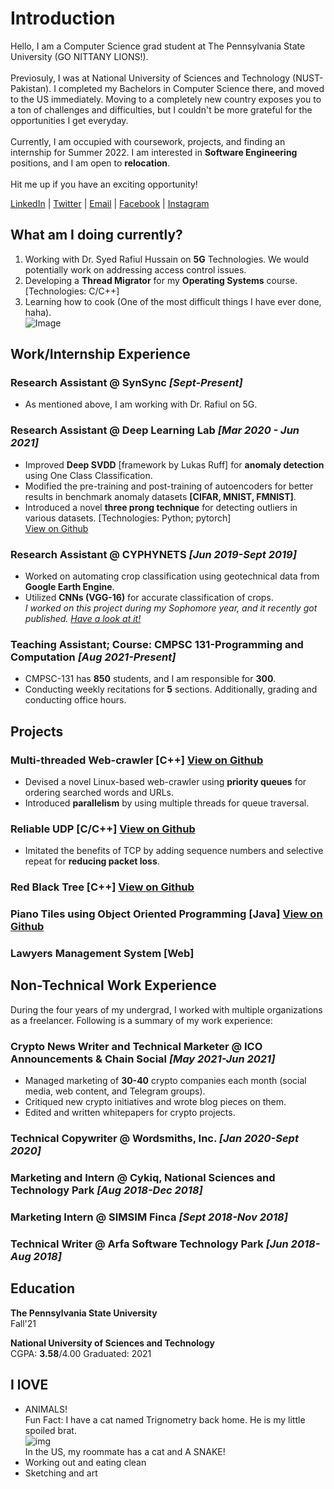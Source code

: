 # Introduction 
Hello, I am a Computer Science grad student at The Pennsylvania State University (GO NITTANY LIONS!). 
<br> <br>Previosuly, I was at National University of Sciences and Technology (NUST-Pakistan). I completed my Bachelors in Computer Science there, and moved to the US immediately. Moving to a completely new country exposes you to a ton of challenges and difficulties, but I couldn't be more grateful for the opportunities I get everyday. 
<br> <br>Currently, I am occupied with coursework, projects, and finding an internship for Summer 2022. I am interested in **Software Engineering** positions, and I am open to **relocation**. 
<br> <br> Hit me up if you have an exciting opportunity!

[LinkedIn](https://www.linkedin.com/in/tatheer-zahra14) | [Twitter](https://www.twitter.com/TatheerZahara) | [Email](mailto:tatheer13@gmail.com) | [Facebook](https://www.facebook.com/tatheer.zahara.75/) | [Instagram](https://www.instagram.com/tatheer10/)

## What am I doing currently? 
1. Working with Dr. Syed Rafiul Hussain on **5G** Technologies. We would potentially work on addressing access control issues. 
3. Developing a **Thread Migrator** for my **Operating Systems** course. [Technologies: C/C++]
2. Learning how to cook (One of the most difficult things I have ever done, haha). <br>![Image](Food.jpg)<br>


## Work/Internship Experience

### Research Assistant @ SynSync *[Sept-Present]*
* As mentioned above, I am working with Dr. Rafiul on 5G. 

### Research Assistant @ Deep Learning Lab *[Mar 2020 - Jun 2021]*
* Improved **Deep SVDD** [framework by Lukas Ruff] for **anomaly detection** using One Class Classification. <br>
* Modified the pre-training and post-training of autoencoders for better results in benchmark anomaly datasets **[CIFAR, MNIST, FMNIST]**. <br>
* Introduced a novel **three prong technique** for detecting outliers in various datasets. [Technologies: Python; pytorch] <br>
[View on Github](https://github.com/TatheerZahara/Deep-SVDD-PyTorch-experiments.git)

### Research Assistant @ CYPHYNETS *[Jun 2019-Sept 2019]*
* Worked on automating crop classification using geotechnical data from **Google Earth Engine**. <br>
* Utilized **CNNs (VGG-16)** for accurate classification of crops. <br>
*I worked on this project during my Sophomore year, and it recently got published. [Have a look at it!](https://ieeexplore.ieee.org/document/9506046)* 

### Teaching Assistant; Course: CMPSC 131-Programming and Computation *[Aug 2021-Present]*      
* CMPSC-131 has **850** students, and I am responsible for **300**. 
* Conducting weekly recitations for **5** sections.  Additionally, grading and conducting office hours. 

## Projects

### Multi-threaded Web-crawler [C++] [View on Github](https://github.com/TatheerZahara/Multi-threaded-Web-Crawler-Using-Priority-Queues-.git)
* Devised a novel Linux-based web-crawler using **priority queues** for ordering searched words and URLs.
* Introduced **parallelism** by using multiple threads for queue traversal. 

### Reliable UDP [C/C++] [View on Github](https://github.com/TatheerZahara/Reliable-UDP.git)
* Imitated the benefits of TCP by adding sequence numbers and selective repeat for **reducing packet loss**. 

### Red Black Tree [C++] [View on Github](https://github.com/TatheerZahara/Red-Black-Tree-Implementation.git)

### Piano Tiles using Object Oriented Programming [Java] [View on Github](https://github.com/TatheerZahara/Piano-Tiles-Using-Object-Oriented-Programming.git)

### Lawyers Management System [Web]

## Non-Technical Work Experience 
During the four years of my undergrad, I worked with multiple organizations as a freelancer. Following is a summary of my work experience: 

### Crypto News Writer and Technical Marketer @ ICO Announcements & Chain Social *[May 2021-Jun 2021]*
* Managed marketing of **30-40** crypto companies each month (social media, web content, and Telegram groups).
* Critiqued new crypto initiatives and wrote blog pieces on them. 
* Edited and written whitepapers for crypto projects. 

### Technical Copywriter @ Wordsmiths, Inc. *[Jan 2020-Sept 2020]*                                                                                       
### Marketing and Intern @ Cykiq, National Sciences and Technology Park *[Aug 2018-Dec 2018]*                                     
### Marketing Intern @ SIMSIM Finca *[Sept 2018-Nov 2018]*                                                                                                    
### Technical Writer @ Arfa Software Technology Park *[Jun 2018-Aug 2018]*

## Education 
**The Pennsylvania State University** <br>
Fall'21

**National University of Sciences and Technology** <br>
CGPA: **3.58**/4.00        Graduated: 2021

## I lOVE 
- ANIMALS! <br> Fun Fact: I have a cat named Trignometry back home. He is my little spoiled brat. <br> ![img](MeandTrig.JPG)<br> In the US, my roommate has a cat and A SNAKE! 
- Working out and eating clean 
- Sketching and art





